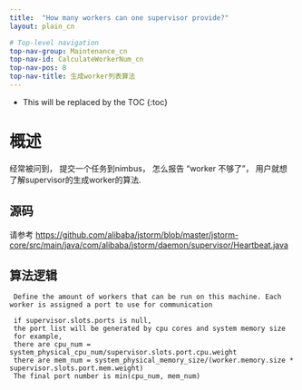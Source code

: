 ```yaml
---
title:  "How many workers can one supervisor provide?"
layout: plain_cn

# Top-level navigation
top-nav-group: Maintenance_cn
top-nav-id: CalculateWorkerNum_cn
top-nav-pos: 8
top-nav-title: 生成worker列表算法
---
```


* This will be replaced by the TOC
{:toc}

# 概述
经常被问到， 提交一个任务到nimbus， 怎么报告 “worker 不够了”， 用户就想了解supervisor的生成worker的算法.

## 源码
请参考 https://github.com/alibaba/jstorm/blob/master/jstorm-core/src/main/java/com/alibaba/jstorm/daemon/supervisor/Heartbeat.java

## 算法逻辑

```
 Define the amount of workers that can be run on this machine. Each worker is assigned a port to use for communication

 if supervisor.slots.ports is null, 
 the port list will be generated by cpu cores and system memory size 
 for example, 
 there are cpu_num = system_physical_cpu_num/supervisor.slots.port.cpu.weight
 there are mem_num = system_physical_memory_size/(worker.memory.size * supervisor.slots.port.mem.weight) 
 The final port number is min(cpu_num, mem_num)   
```
